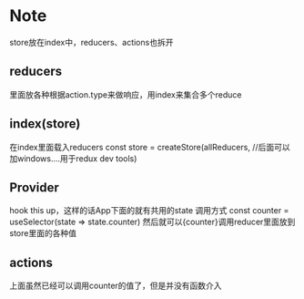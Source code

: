 

# Note

store放在index中，reducers、actions也拆开

## reducers

里面放各种根据action.type来做响应，用index来集合多个reduce

## index(store)

在index里面载入reducers
const store = createStore(allReducers, //后面可以加windows....用于redux dev tools)

## Provider

hook this up，<Provider><App /></Provider>这样的话App下面的就有共用的state
调用方式 const  counter = useSelector(state => state.counter)
然后就可以{counter}调用reducer里面放到store里面的各种值

## actions

上面虽然已经可以调用counter的值了，但是并没有函数介入